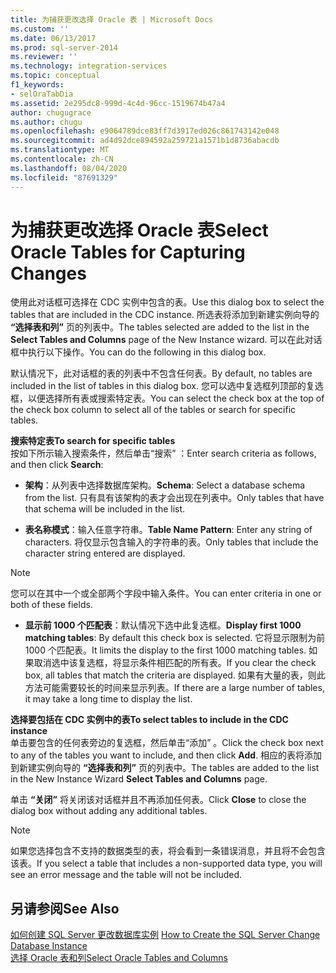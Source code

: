 ```yaml
---
title: 为捕获更改选择 Oracle 表 | Microsoft Docs
ms.custom: ''
ms.date: 06/13/2017
ms.prod: sql-server-2014
ms.reviewer: ''
ms.technology: integration-services
ms.topic: conceptual
f1_keywords:
- selOraTabDia
ms.assetid: 2e295dc8-999d-4c4d-96cc-1519674b47a4
author: chugugrace
ms.author: chugu
ms.openlocfilehash: e9064789dce83ff7d3917ed026c861743142e048
ms.sourcegitcommit: ad4d92dce894592a259721a1571b1d8736abacdb
ms.translationtype: MT
ms.contentlocale: zh-CN
ms.lasthandoff: 08/04/2020
ms.locfileid: "87691329"
---
```

# <a name="select-oracle-tables-for-capturing-changes"></a><span data-ttu-id="1482c-102">为捕获更改选择 Oracle 表</span><span class="sxs-lookup"><span data-stu-id="1482c-102">Select Oracle Tables for Capturing Changes</span></span>
  <span data-ttu-id="1482c-103">使用此对话框可选择在 CDC 实例中包含的表。</span><span class="sxs-lookup"><span data-stu-id="1482c-103">Use this dialog box to select the tables that are included in the CDC instance.</span></span> <span data-ttu-id="1482c-104">所选表将添加到新建实例向导的 **“选择表和列”** 页的列表中。</span><span class="sxs-lookup"><span data-stu-id="1482c-104">The tables selected are added to the list in the **Select Tables and Columns** page of the New Instance wizard.</span></span> <span data-ttu-id="1482c-105">可以在此对话框中执行以下操作。</span><span class="sxs-lookup"><span data-stu-id="1482c-105">You can do the following in this dialog box.</span></span>  
  
 <span data-ttu-id="1482c-106">默认情况下，此对话框的表的列表中不包含任何表。</span><span class="sxs-lookup"><span data-stu-id="1482c-106">By default, no tables are included in the list of tables in this dialog box.</span></span> <span data-ttu-id="1482c-107">您可以选中复选框列顶部的复选框，以便选择所有表或搜索特定表。</span><span class="sxs-lookup"><span data-stu-id="1482c-107">You can select the check box at the top of the check box column to select all of the tables or search for specific tables.</span></span>  
  
 <span data-ttu-id="1482c-108">**搜索特定表**</span><span class="sxs-lookup"><span data-stu-id="1482c-108">**To search for specific tables**</span></span>  
 <span data-ttu-id="1482c-109">按如下所示输入搜索条件，然后单击“搜索”  ：</span><span class="sxs-lookup"><span data-stu-id="1482c-109">Enter search criteria as follows, and then click **Search**:</span></span>  
  
-   <span data-ttu-id="1482c-110">**架构**：从列表中选择数据库架构。</span><span class="sxs-lookup"><span data-stu-id="1482c-110">**Schema**: Select a database schema from the list.</span></span> <span data-ttu-id="1482c-111">只有具有该架构的表才会出现在列表中。</span><span class="sxs-lookup"><span data-stu-id="1482c-111">Only tables that have that schema will be included in the list.</span></span>  
  
-   <span data-ttu-id="1482c-112">**表名称模式**：输入任意字符串。</span><span class="sxs-lookup"><span data-stu-id="1482c-112">**Table Name Pattern**: Enter any string of characters.</span></span> <span data-ttu-id="1482c-113">将仅显示包含输入的字符串的表。</span><span class="sxs-lookup"><span data-stu-id="1482c-113">Only tables that include the character string entered are displayed.</span></span>  
  
> [!NOTE]  
>  <span data-ttu-id="1482c-114">您可以在其中一个或全部两个字段中输入条件。</span><span class="sxs-lookup"><span data-stu-id="1482c-114">You can enter criteria in one or both of these fields.</span></span>  
  
-   <span data-ttu-id="1482c-115">**显示前 1000 个匹配表**：默认情况下选中此复选框。</span><span class="sxs-lookup"><span data-stu-id="1482c-115">**Display first 1000 matching tables**: By default this check box is selected.</span></span> <span data-ttu-id="1482c-116">它将显示限制为前 1000 个匹配表。</span><span class="sxs-lookup"><span data-stu-id="1482c-116">It limits the display to the first 1000 matching tables.</span></span> <span data-ttu-id="1482c-117">如果取消选中该复选框，将显示条件相匹配的所有表。</span><span class="sxs-lookup"><span data-stu-id="1482c-117">If you clear the check box, all tables that match the criteria are displayed.</span></span> <span data-ttu-id="1482c-118">如果有大量的表，则此方法可能需要较长的时间来显示列表。</span><span class="sxs-lookup"><span data-stu-id="1482c-118">If there are a large number of tables, it may take a long time to display the list.</span></span>  
  
 <span data-ttu-id="1482c-119">**选择要包括在 CDC 实例中的表**</span><span class="sxs-lookup"><span data-stu-id="1482c-119">**To select tables to include in the CDC instance**</span></span>  
 <span data-ttu-id="1482c-120">单击要包含的任何表旁边的复选框，然后单击“添加”  。</span><span class="sxs-lookup"><span data-stu-id="1482c-120">Click the check box next to any of the tables you want to include, and then click **Add**.</span></span> <span data-ttu-id="1482c-121">相应的表将添加到新建实例向导的 **“选择表和列”** 页的列表中。</span><span class="sxs-lookup"><span data-stu-id="1482c-121">The tables are added to the list in the New Instance Wizard **Select Tables and Columns** page.</span></span>  
  
 <span data-ttu-id="1482c-122">单击 **“关闭”** 将关闭该对话框并且不再添加任何表。</span><span class="sxs-lookup"><span data-stu-id="1482c-122">Click **Close** to close the dialog box without adding any additional tables.</span></span>  
  
> [!NOTE]  
>  <span data-ttu-id="1482c-123">如果您选择包含不支持的数据类型的表，将会看到一条错误消息，并且将不会包含该表。</span><span class="sxs-lookup"><span data-stu-id="1482c-123">If you select a table that includes a non-supported data type, you will see an error message and the table will not be included.</span></span>  
  
## <a name="see-also"></a><span data-ttu-id="1482c-124">另请参阅</span><span class="sxs-lookup"><span data-stu-id="1482c-124">See Also</span></span>  
 <span data-ttu-id="1482c-125">[如何创建 SQL Server 更改数据库实例](how-to-create-the-sql-server-change-database-instance.md) </span><span class="sxs-lookup"><span data-stu-id="1482c-125">[How to Create the SQL Server Change Database Instance](how-to-create-the-sql-server-change-database-instance.md) </span></span>  
 [<span data-ttu-id="1482c-126">选择 Oracle 表和列</span><span class="sxs-lookup"><span data-stu-id="1482c-126">Select Oracle Tables and Columns</span></span>](select-oracle-tables-and-columns.md)  
  
  
